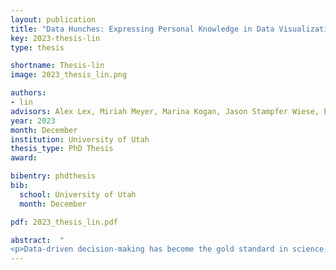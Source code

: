 ```yaml
---
layout: publication
title: "Data Hunches: Expressing Personal Knowledge in Data Visualizations"
key: 2023-thesis-lin
type: thesis

shortname: Thesis-lin
image: 2023_thesis_lin.png

authors:
- lin
advisors: Alex Lex, Miriah Meyer, Marina Kogan, Jason Stampfer Wiese, Eytan Adar
year: 2023
month: December
institution: University of Utah
thesis_type: PhD Thesis
award:

bibentry: phdthesis
bib:
  school: University of Utah
  month: December

pdf: 2023_thesis_lin.pdf

abstract:  "
<p>Data-driven decision-making has become the gold standard in science, industry, and public policy. The trouble with data is that it frequently provides only an imperfect and partial representation of a phenomenon of interest. The gap between data and reality makes data alone insufficient to make good analysis decisions and data interpretations, and, as a result, analysts and experts utilize personal knowledge from various sources to fill in the gap between data and reality. In practice, personal knowledge is typically not incorporated in analysis tools in a structured way, which is problematic if others who lack that knowledge interpret the data. This dissertation centers around the topic of data hunches, an analyst’s knowledge about how and why data is an imperfect and partial representation of the phenomena of interest, and investigates how experts’ knowledge about data is utilized in data analysis and how interactive data visualizations can facilitate the process of recording and communicating experts’ knowledge for the analysis process. The dissertation makes three contributions to the topic: 1) an analysis of interview studies with analysts from a wide range of domains and with varied expertise and experience inquiring about the role of contextual knowledge and the process of incorporating various sources of knowledge into analyses; 2) defining, theorizing, and characterizing experts’ knowledge about data and data as data hunches, and positioning data hunches in the existing understanding of uncertainty; 3) proposing a framework and guidelines to design visualizations that support recording and communicating data hunches through visual- izations intuitively and effectively. This dissertation aims to elevate the role of experts’ knowledge in data analysis and provides guidelines and techniques to design visualiza- tions to support externalizing knowledge explicitly. Through the analysis and proposed guidelines, it is envisioned that data hunches will empower analysts to externalize their knowledge, facilitate collaboration and communication, support the ability to learn from others’ data hunches, and ultimately, lead to better data-driven decision-making.</p>"
---
```

